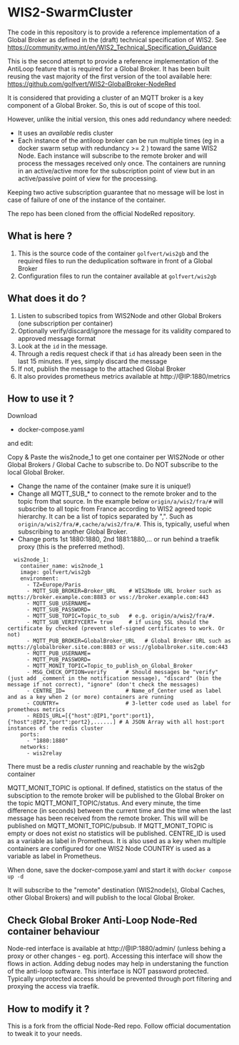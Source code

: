 # WIS2-SwarmCluster

The code in this repository is to provide a reference implementation of a Global Broker as defined in the (draft) technical specification of WIS2. 
See https://community.wmo.int/en/WIS2_Technical_Specification_Guidance

This is the second attempt to provide a reference implementation of the AntiLoop feature that is required for a Global Broker.
It has been built reusing the vast majority of the first version of the tool available here: https://github.com/golfvert/WIS2-GlobalBroker-NodeRed

It is considered that providing a cluster of an MQTT broker is a key component of a Global Broker. So, this is out of scope of this tool.

However, unlike the initial version, this ones add redundancy where needed:
- It uses an *available* redis cluster 
- Each instance of the antiloop broker can be run multiple times (eg in a docker swarm setup with redundancy >= 2 ) toward the same WIS2 Node. Each instance will subscribe to the remote broker and will process the messages received only once. The containers are running in an active/active more for the subscription point of view but in an active/passive point of view for the processing. 

Keeping two active subscription guarantee that no message will be lost in case of failure of one of the instance of the container.

The repo has been cloned from the official NodeRed repository.

## What is here ?

1. This is the source code of the container `golfvert/wis2gb` and the required files to run the deduplication software in front of a Global Broker
2. Configuration files to run the container available at `golfvert/wis2gb`

## What does it do ?

1. Listen to subscribed topics from WIS2Node and other Global Brokers (one subscription per container)
2. Optionally verify/discard/ignore the message for its validity compared to approved message format
3. Look at the `id` in the message. 
4. Through a redis request check if that `id` has already been seen in the last 15 minutes. If yes, simply discard the message
5. If not, publish the message to the attached Global Broker
6. It also provides prometheus metrics available at http://@IP:1880/metrics

## How to use it ?

Download 
- docker-compose.yaml

and edit:

Copy & Paste the wis2node_1 to get one container per WIS2Node or other Global Brokers / Global Cache to subscribe to. Do NOT subscribe to the local Global Broker.
- Change the name of the container (make sure it is unique!)
- Change all MQTT_SUB_* to connect to the remote broker and to the topic from that source. In the example below `origin/a/wis2/fra/#` will subscribe to all topic from France according to WIS2 agreed topic hierarchy. It can be a list of topics separated by ",". Such as `origin/a/wis2/fra/#,cache/a/wis2/fra/#`. This is, typically, useful when subscribing to another Global Broker.
- Change ports 1st 1880:1880, 2nd 1881:1880,... or run behind a traefik proxy (this is the preferred method).

```
  wis2node_1:
    container_name: wis2node_1
    image: golfvert/wis2gb
    environment:
      - TZ=Europe/Paris
      - MQTT_SUB_BROKER=Broker_URL    # WIS2Node URL broker such as mqtts://broker.example.com:8883 or wss://broker.example.com:443
      - MQTT_SUB_USERNAME=
      - MQTT_SUB_PASSWORD=
      - MQTT_SUB_TOPIC=Topic_to_sub   # e.g. origin/a/wis2/fra/#. 
      - MQTT_SUB_VERIFYCERT= true     # if using SSL should the certificate by checked (prevent slef-signed certificates to work. Or not)
      - MQTT_PUB_BROKER=GlobalBroker_URL   # Global Broker URL such as mqtts://globalbroker.site.com:8883 or wss://globalbroker.site.com:443
      - MQTT_PUB_USERNAME=
      - MQTT_PUB_PASSWORD=
      - MQTT_MONIT_TOPIC=Topic_to_publish_on_Global_Broker
      - MSG_CHECK_OPTION=verify      # Should messages be "verify" (just add _comment in the notification message), "discard" (bin the message if not correct), "ignore" (don't check the messages)
      - CENTRE_ID=                   # Name_of_Center used as label and as a key when 2 (or more) containers are running 
      - COUNTRY=                     # 3-letter code used as label for prometheus metrics 
      - REDIS_URL=[{"host":@IP1,"port":port1},{"host":@IP2,"port":port2},......] # A JSON Array with all host:port instances of the redis cluster
    ports:
      - "1880:1880"
    networks:
      - wis2relay
 ```
 
There must be a redis *cluster* running and reachable by the wis2gb container

MQTT_MONIT_TOPIC is optional. If defined, statistics on the status of the subsciption to the remote broker will be published to the Global Broker on the topic MQTT_MONIT_TOPIC/status. And every minute, the time difference (in seconds) between the current time and the time when the last message has been received from the remote broker. This will will be published on MQTT_MONIT_TOPIC/pubsub. If MQTT_MONIT_TOPIC is empty or does not exist no statistics will be published.
CENTRE_ID is used as a variable as label in Prometheus. It is also used as a key when multiple containers are configured for one WIS2 Node
COUNTRY is used as a variable as label in Prometheus.

When done, save the docker-compose.yaml and start it with `docker compose up -d`

It will  subscribe to the "remote" destination (WIS2node(s), Global Caches, other Global Brokers) and will publish to the local Global Broker.

## Check Global Broker Anti-Loop Node-Red container behaviour
Node-red interface is available at http://@IP:1880/admin/ (unless behing a proxy or other changes - eg. port). Accessing this interface will show the flows in action. Adding debug nodes may help in understaning the function of the anti-loop software. This interface is NOT password protected. Typically unprotected access should be prevented through port filtering and proxying the access via traefik.

## How to modify it ?

This is a fork from the official Node-Red repo. Follow official documentation to tweak it to your needs.
